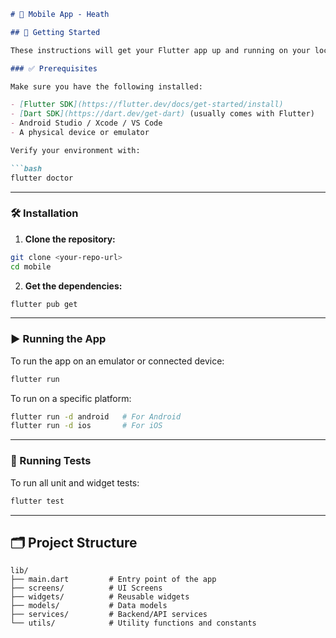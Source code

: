````markdown
# 📱 Mobile App - Heath

## 🚀 Getting Started

These instructions will get your Flutter app up and running on your local machine for development and testing.

### ✅ Prerequisites

Make sure you have the following installed:

- [Flutter SDK](https://flutter.dev/docs/get-started/install)
- [Dart SDK](https://dart.dev/get-dart) (usually comes with Flutter)
- Android Studio / Xcode / VS Code
- A physical device or emulator

Verify your environment with:

```bash
flutter doctor
````

---

### 🛠️ Installation

1. **Clone the repository:**

```bash
git clone <your-repo-url>
cd mobile
```

2. **Get the dependencies:**

```bash
flutter pub get
```

---

### ▶️ Running the App

To run the app on an emulator or connected device:

```bash
flutter run
```

To run on a specific platform:

```bash
flutter run -d android   # For Android
flutter run -d ios       # For iOS
```

---

### 🧪 Running Tests

To run all unit and widget tests:

```bash
flutter test
```

---

## 🗂️ Project Structure

```
lib/
├── main.dart         # Entry point of the app
├── screens/          # UI Screens
├── widgets/          # Reusable widgets
├── models/           # Data models
├── services/         # Backend/API services
└── utils/            # Utility functions and constants
```